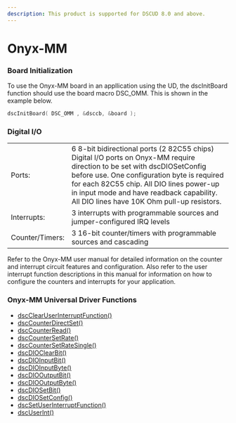 ```yaml
---
description: This product is supported for DSCUD 8.0 and above.
---
```


# Onyx-MM

### Board Initialization

To use the Onyx-MM board in an appllication using the UD, the dscInitBoard function should use the board macro DSC\_OMM. This is shown in the example below.

```c
dscInitBoard( DSC_OMM , &dsccb, &board );
```

### Digital I/O

|  |  |
| :--- | :--- |
| Ports: | 6 8-bit bidirectional ports \(2 82C55 chips\) Digital I/O ports on Onyx-MM require direction to be set with dscDIOSetConfig before use. One configuration byte is required for each 82C55 chip. All DIO lines power-up in input mode and have readback capability. All DIO lines have 10K Ohm pull-up resistors. |
| Interrupts: | 3 interrupts with programmable sources and jumper-configured IRQ levels |
| Counter/Timers: | 3 16-bit counter/timers with programmable sources and cascading |

Refer to the Onyx-MM user manual for detailed information on the counter and interrupt circuit features and configuration. Also refer to the user interrupt function descriptions in this manual for information on how to configure the counters and interrupts for your application.

### Onyx-MM Universal Driver Functions

* [dscClearUserInterruptFunction\(\) ](../14.-universal-driver-apis/dscclearuserinterruptfunction.md)
* [dscCounterDirectSet\(\)](../14.-universal-driver-apis/dsccounterdirectset.md) 
* [dscCounterRead\(\) ](../14.-universal-driver-apis/dsccounterread.md)
* [dscCounterSetRate\(\) ](../14.-universal-driver-apis/dsccountersetrate.md)
* [dscCounterSetRateSingle\(\) ](../14.-universal-driver-apis/dsccountersetratesingle.md)
* [dscDIOClearBit\(\) ](../14.-universal-driver-apis/dscdioclearbit.md)
* [dscDIOInputBit\(\) ](../14.-universal-driver-apis/dscdioinputbit.md)
* [dscDIOInputByte\(\) ](../14.-universal-driver-apis/dscdioinputbyte.md)
* [dscDIOOutputBit\(\) ](../14.-universal-driver-apis/dscdiooutputbit.md)
* [dscDIOOutputByte\(\) ](../14.-universal-driver-apis/dscdiooutputbyte.md)
* [dscDIOSetBit\(\) ](../14.-universal-driver-apis/dscdiosetbit.md)
* [dscDIOSetConfig\(\) ](../14.-universal-driver-apis/dscdiosetconfig.md)
* [dscSetUserInterruptFunction\(\) ](../14.-universal-driver-apis/dscsetuserinterruptfunction.md)
* [dscUserInt\(\)](../14.-universal-driver-apis/dscuserint.md)

